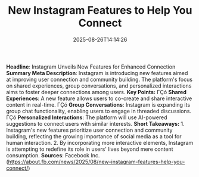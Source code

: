 ﻿---
title: "New Instagram Features to Help You Connect"
date: "2025-08-26T14:14:26"
category: "Markets"
summary: ""
slug: "new instagram features to help you connect"
source_urls:
  - "https://about.fb.com/news/2025/08/new-instagram-features-help-you-connect/"
seo:
  title: "New Instagram Features to Help You Connect | Hash n Hedge"
  description: ""
  keywords: ["news", "markets", "brief"]
---
**Headline**: Instagram Unveils New Features for Enhanced Connection  **Summary Meta Description**: Instagram is introducing new features aimed at improving user connection and community building. The platform's focus on shared experiences, group conversations, and personalized interactions aims to foster deeper connections among users.  **Key Points:**  ΓÇó **Shared Experiences**: A new feature allows users to co-create and share interactive content in real-time. ΓÇó **Group Conversations**: Instagram is expanding its group chat functionality, enabling users to engage in threaded discussions. ΓÇó **Personalized Interactions**: The platform will use AI-powered suggestions to connect users with similar interests.  **Short Takeaways:**  1. Instagram's new features prioritize user connection and community building, reflecting the growing importance of social media as a tool for human interaction. 2. By incorporating more interactive elements, Instagram is attempting to redefine its role in users' lives beyond mere content consumption.  **Sources**: Facebook Inc. (https://about.fb.com/news/2025/08/new-instagram-features-help-you-connect/) 

